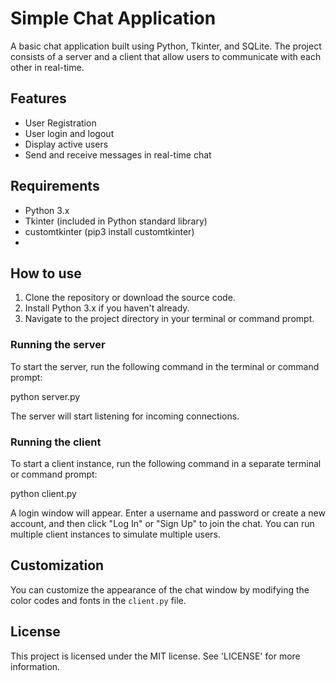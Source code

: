 # Simple Chat Application

A basic chat application built using Python, Tkinter, and SQLite. The project consists of a server and a client that allow users to communicate with each other in real-time.

## Features

- User Registration
- User login and logout
- Display active users
- Send and receive messages in real-time chat

## Requirements

- Python 3.x
- Tkinter (included in Python standard library)
- customtkinter (pip3 install customtkinter)
- 
## How to use

1. Clone the repository or download the source code.
2. Install Python 3.x if you haven't already.
3. Navigate to the project directory in your terminal or command prompt.

### Running the server

To start the server, run the following command in the terminal or command prompt:

python server.py

The server will start listening for incoming connections.

### Running the client

To start a client instance, run the following command in a separate terminal or command prompt:

python client.py

A login window will appear. Enter a username and password or create a new account, and then click "Log In" or "Sign Up" to join the chat. You can run multiple client instances to simulate multiple users.

## Customization

You can customize the appearance of the chat window by modifying the color codes and fonts in the `client.py` file.

## License

This project is licensed under the MIT license. See 'LICENSE' for more information.